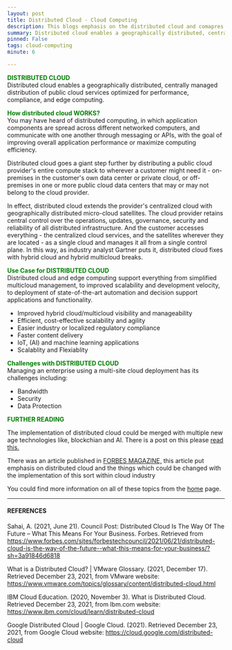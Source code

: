 ```yaml
---
layout: post
title: Distributed Cloud - Cloud Computing
description: This blogs emphasis on the distributed cloud and comapres it with all other iterations
summary: Distributed cloud enables a geographically distributed, centrally managed distribution of public cloud services optimized for performance, compliance, and edge computing.
pinned: False
tags: cloud-computing
minute: 6

---
```


<b><span style="color:green">DISTRIBUTED CLOUD</span></b><br>
Distributed cloud enables a geographically distributed, centrally managed distribution of public cloud services optimized for performance, compliance, and edge computing.

<b><span style="color:green">How distributed cloud WORKS?</span></b><br>
You may have heard of distributed computing, in which application components are spread across different networked computers, and communicate with one another through messaging or APIs, with the goal of improving overall application performance or maximize computing efficiency.

Distributed cloud goes a giant step further by distributing a public cloud provider's entire compute stack to wherever a customer might need it - on-premises in the customer's own data center or private cloud, or off-premises in one or more public cloud data centers that may or may not belong to the cloud provider. 

In effect, distributed cloud extends the provider's centralized cloud with geographically distributed micro-cloud satellites. The cloud provider retains central control over the operations, updates, governance, security and reliability of all distributed infrastructure. And the customer accesses everything - the centralized cloud services, and the satellites wherever they are located - as a single cloud and manages it all from a single control plane. In this way, as industry analyst Gartner puts it, distributed cloud fixes with hybrid cloud and hybrid multicloud breaks. 

<b><span style="color:green">Use Case for DISTRIBUTED CLOUD</span></b><br>
Distributed cloud and edge computing support everything from simplified multicloud management, to improved scalability and development velocity, to deployment of state-of-the-art automation and decision support applications and functionality.

 - Improved hybrid cloud/multicloud visibility and manageability
 - Efficient, cost-effective scalability and agility
 - Easier industry or localized regulatory compliance
 - Faster content delivery
 - IoT, (AI) and machine learning applications
 - Scalablity and Flexiablity


<b><span style="color:green">Challenges with DISTRIBUTED CLOUD</span></b><br>
Managing an enterprise using a multi-site cloud deployment has its challenges including:

 - Bandwidth
 - Security 
 - Data Protection


<b><span style="color:green">FURTHER READING</span></b><br>

The implementation of distributed cloud could be merged with multiple new age technologies like, blockchian and AI. There is a post on this please <a href="https://dhruvdoshi.github.io/blog/2019/10/31/what-if-we-combine-blockchain-and-cloud"> read this.</a>

There was an article published in <a href="https://www.forbes.com/sites/forbestechcouncil/2021/06/21/distributed-cloud-is-the-way-of-the-future--what-this-means-for-your-business/?sh=3a91846d6818">FORBES MAGAZINE,</a> this article put emphasis on distributed cloud and the things which could be changed with the implementation of this sort within cloud industry

You could find more information on all of these topics from the <a href="https://dhruvdoshi.github.io/blog">home</a> page.


---

#### REFERENCES

Sahai, A. (2021, June 21). Council Post: Distributed Cloud Is The Way Of The Future – What This Means For Your Business. Forbes. Retrieved from https://www.forbes.com/sites/forbestechcouncil/2021/06/21/distributed-cloud-is-the-way-of-the-future--what-this-means-for-your-business/?sh=3a91846d6818

‌What is a Distributed Cloud? | VMware Glossary. (2021, December 17). Retrieved December 23, 2021, from VMware website: https://www.vmware.com/topics/glossary/content/distributed-cloud.html

‌IBM Cloud Education. (2020, November 3). What is Distributed Cloud. Retrieved December 23, 2021, from Ibm.com website: https://www.ibm.com/cloud/learn/distributed-cloud

‌Google Distributed Cloud  |  Google Cloud. (2021). Retrieved December 23, 2021, from Google Cloud website: https://cloud.google.com/distributed-cloud

‌
